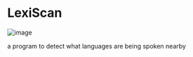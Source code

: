 # LexiScan
![image](https://user-images.githubusercontent.com/17805051/233682046-7cdb56a0-9516-410c-a78e-f08555dde30d.png)

a program to detect what languages are being spoken nearby
